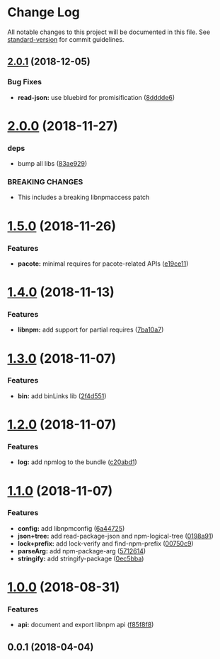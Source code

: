 # Change Log

All notable changes to this project will be documented in this file. See [standard-version](https://github.com/conventional-changelog/standard-version) for commit guidelines.

<a name="2.0.1"></a>
## [2.0.1](https://github.com/npm/libnpm/compare/v2.0.0...v2.0.1) (2018-12-05)


### Bug Fixes

* **read-json:** use bluebird for promisification ([8dddde6](https://github.com/npm/libnpm/commit/8dddde6))



<a name="2.0.0"></a>
# [2.0.0](https://github.com/npm/libnpm/compare/v1.5.0...v2.0.0) (2018-11-27)


### deps

* bump all libs ([83ae929](https://github.com/npm/libnpm/commit/83ae929))


### BREAKING CHANGES

* This includes a breaking libnpmaccess patch



<a name="1.5.0"></a>
# [1.5.0](https://github.com/npm/libnpm/compare/v1.4.0...v1.5.0) (2018-11-26)


### Features

* **pacote:** minimal requires for pacote-related APIs ([e19ce11](https://github.com/npm/libnpm/commit/e19ce11))



<a name="1.4.0"></a>
# [1.4.0](https://github.com/npm/libnpm/compare/v1.3.0...v1.4.0) (2018-11-13)


### Features

* **libnpm:** add support for partial requires ([7ba10a7](https://github.com/npm/libnpm/commit/7ba10a7))



<a name="1.3.0"></a>
# [1.3.0](https://github.com/npm/libnpm/compare/v1.2.0...v1.3.0) (2018-11-07)


### Features

* **bin:** add binLinks lib ([2f4d551](https://github.com/npm/libnpm/commit/2f4d551))



<a name="1.2.0"></a>
# [1.2.0](https://github.com/npm/libnpm/compare/v1.1.0...v1.2.0) (2018-11-07)


### Features

* **log:** add npmlog to the bundle ([c20abd1](https://github.com/npm/libnpm/commit/c20abd1))



<a name="1.1.0"></a>
# [1.1.0](https://github.com/npm/libnpm/compare/v1.0.0...v1.1.0) (2018-11-07)


### Features

* **config:** add libnpmconfig ([6a44725](https://github.com/npm/libnpm/commit/6a44725))
* **json+tree:** add read-package-json and npm-logical-tree ([0198a91](https://github.com/npm/libnpm/commit/0198a91))
* **lock+prefix:** add lock-verify and find-npm-prefix ([00750c9](https://github.com/npm/libnpm/commit/00750c9))
* **parseArg:** add npm-package-arg ([5712614](https://github.com/npm/libnpm/commit/5712614))
* **stringify:** add stringify-package ([0ec5bba](https://github.com/npm/libnpm/commit/0ec5bba))



<a name="1.0.0"></a>
# [1.0.0](https://github.com/npm/libnpm/compare/v0.0.1...v1.0.0) (2018-08-31)


### Features

* **api:** document and export libnpm api ([f85f8f8](https://github.com/npm/libnpm/commit/f85f8f8))



<a name="0.0.1"></a>
## 0.0.1 (2018-04-04)
